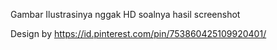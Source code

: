 Gambar Ilustrasinya nggak HD soalnya hasil screenshot

Design by https://id.pinterest.com/pin/753860425109920401/
